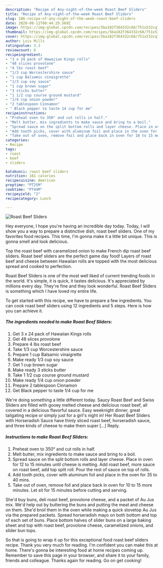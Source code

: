 ```yaml
---
description: "Recipe of Any-night-of-the-week Roast Beef Sliders"
title: "Recipe of Any-night-of-the-week Roast Beef Sliders"
slug: 186-recipe-of-any-night-of-the-week-roast-beef-sliders
date: 2020-08-11T08:44:29.569Z
image: https://img-global.cpcdn.com/recipes/5ba182f364332c68/751x532cq70/roast-beef-sliders-recipe-main-photo.jpg
thumbnail: https://img-global.cpcdn.com/recipes/5ba182f364332c68/751x532cq70/roast-beef-sliders-recipe-main-photo.jpg
cover: https://img-global.cpcdn.com/recipes/5ba182f364332c68/751x532cq70/roast-beef-sliders-recipe-main-photo.jpg
author: Lois Mills
ratingvalue: 3.3
reviewcount: 6
recipeingredient:
- "3 x 24 pack of Hawaiian Kings rolls"
- "48 slices provolone"
- "4 lbs roast beef"
- "1/3 cup Worcestershire sauce"
- "1 cup Balsamic vinaigrette"
- "1/3 cup soy sauce"
- "1 cup brown sugar"
- "3 sticks butter"
- "1 1/2 cup course ground mustard"
- "1/4 cup onion powder"
- "2 tablespoon Cinnamon"
- " Black pepper to taste 14 cup for me"
recipeinstructions:
- "Preheat oven to 350° and cut rolls in half."
- "Melt butter, mix ingredients to make sauce and bring to a boil."
- "Spread sauce on the split bottom rolls and layer cheese. Place in oven for 12 to 15 minutes until cheese is melting. Add roast beef, more sauce on roast beef, add top split roll. Pour the rest of sauce on top of rolls."
- "Add tooth picks, cover with aluminum foil and place in the oven for 35 to 40 mins."
- "Take out of oven, remove foil and place back in oven for 10 to 15 more minutes. Let sit for 15 minutes before cutting and serving."
categories:
- Recipe
tags:
- roast
- beef
- sliders

katakunci: roast beef sliders 
nutrition: 161 calories
recipecuisine: American
preptime: "PT25M"
cooktime: "PT44M"
recipeyield: "2"
recipecategory: Lunch

---
```



![Roast Beef Sliders](https://img-global.cpcdn.com/recipes/5ba182f364332c68/751x532cq70/roast-beef-sliders-recipe-main-photo.jpg)

Hey everyone, I hope you're having an incredible day today. Today, I will show you a way to prepare a distinctive dish, roast beef sliders. One of my favorites food recipes. This time, I'm gonna make it a little bit unique. This is gonna smell and look delicious.

Top the roast beef with caramelized onion to make French dip roast beef sliders. Roast beef sliders are the perfect game day food! Layers of roast beef and cheese between Hawaiian rolls are topped with the most delicious spread and cooked to perfection.

Roast Beef Sliders is one of the most well liked of current trending foods in the world. It's simple, it is quick, it tastes delicious. It's appreciated by millions every day. They're fine and they look wonderful. Roast Beef Sliders is something which I have loved my entire life.


To get started with this recipe, we have to prepare a few ingredients. You can cook roast beef sliders using 12 ingredients and 5 steps. Here is how you can achieve it.

<!--inarticleads1-->

##### The ingredients needed to make Roast Beef Sliders:

1. Get 3 x 24 pack of Hawaiian Kings rolls
1. Get 48 slices provolone
1. Prepare 4 lbs roast beef
1. Take 1/3 cup Worcestershire sauce
1. Prepare 1 cup Balsamic vinaigrette
1. Make ready 1/3 cup soy sauce
1. Get 1 cup brown sugar
1. Make ready 3 sticks butter
1. Take 1 1/2 cup course ground mustard
1. Make ready 1/4 cup onion powder
1. Prepare 2 tablespoon Cinnamon
1. Get  Black pepper to taste 1/4 cup for me


We&#39;re doing something a little different today. Saucy Roast Beef and Swiss Sliders are filled with gooey melted cheese and delicious roast beef, all covered in a delicious flavorful sauce. Easy weeknight dinner, great tailgating recipe or simply just for a girl&#39;s night in! Her Roast Beef Sliders with Horseradish Sauce have thinly sliced roast beef, horseradish sauce, and three kinds of cheese to make them super […] Reply. 

<!--inarticleads2-->

##### Instructions to make Roast Beef Sliders:

1. Preheat oven to 350° and cut rolls in half.
1. Melt butter, mix ingredients to make sauce and bring to a boil.
1. Spread sauce on the split bottom rolls and layer cheese. Place in oven for 12 to 15 minutes until cheese is melting. Add roast beef, more sauce on roast beef, add top split roll. Pour the rest of sauce on top of rolls.
1. Add tooth picks, cover with aluminum foil and place in the oven for 35 to 40 mins.
1. Take out of oven, remove foil and place back in oven for 10 to 15 more minutes. Let sit for 15 minutes before cutting and serving.


She&#39;d buy buns, deli roast beef, provolone cheese, and a packet of Au Jus mix. We&#39;d help out by buttering the buns and putting the meat and cheese on them. She&#39;d broil them in the oven while making a quick stovetop Au Jus via the prepared packets. Spread horseradish mayo on both bottom and top of each set of buns. Place bottom halves of slider buns on a large baking sheet and top with roast beef, provolone cheese, caramelized onions, and slider bun tops. 

So that is going to wrap it up for this exceptional food roast beef sliders recipe. Thank you very much for reading. I'm confident you can make this at home. There's gonna be interesting food at home recipes coming up. Remember to save this page in your browser, and share it to your family, friends and colleague. Thanks again for reading. Go on get cooking!
